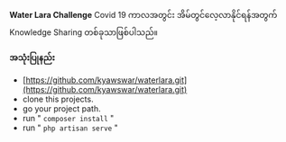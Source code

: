**Water Lara Challenge**
Covid 19 ကာလအတွင်း အိမ်တွင်လေ့လာနိုင်ရန်အတွက် Knowledge Sharing တစ်ခုသာဖြစ်ပါသည်။

**အသုံးပြုနည်း**
- [https://github.com/kyawswar/waterlara.git](https://github.com/kyawswar/waterlara.git)
- clone this projects.
- go your project path.
- run " `composer install` "
- run " `php artisan serve` "
